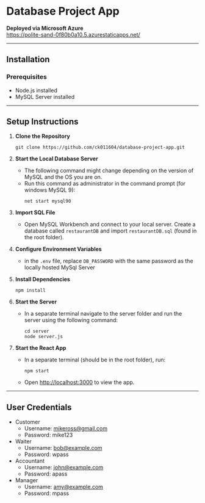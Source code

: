 # Database Project App

**Deployed via Microsoft Azure**  
https://polite-sand-0f80b0a10.5.azurestaticapps.net/

---

## Installation

### Prerequisites

- Node.js installed  
- MySQL Server installed  

---

## Setup Instructions


1. **Clone the Repository**
   ```
   git clone https://github.com/ck011604/database-project-app.git
   ```
   
2. **Start the Local Database Server**
   - The following command might change depending on the version of MySQL and the OS you are on.
   - Run this command as administrator in the command prompt (for windows MySQL 9):  
     ```
     net start mysql90
     ```

3. **Import SQL File**  
   - Open MySQL Workbench and connect to your local server. Create a database called `restaurantDB` and import `restaurantDB.sql` (found in the root folder).


4. **Configure Environment Variables**   
   - in the `.env` file, replace `DB_PASSWORD` with the same password as the locally hosted MySql Server
     
5. **Install Dependencies**
   ```
   npm install
   ```

6. **Start the Server**  
   - In a separate terminal navigate to the server folder and run the server using the following command: 
     ```
     cd server
     node server.js
     ```

7. **Start the React App**  
   - In a separate terminal (should be in the root folder), run:  
     ```
     npm start
     ```  
   - Open [http://localhost:3000](http://localhost:3000) to view the app.
  
---

## User Credentials

* Customer
   - Username: mikeross@gmail.com
   - Password: mike123
* Waiter
   - Username: bob@example.com
   - Password: wpass
* Accountant
   - Username: john@example.com
   - Password: apass
* Manager
   - Username: amy@example.com
   - Password: mpass
